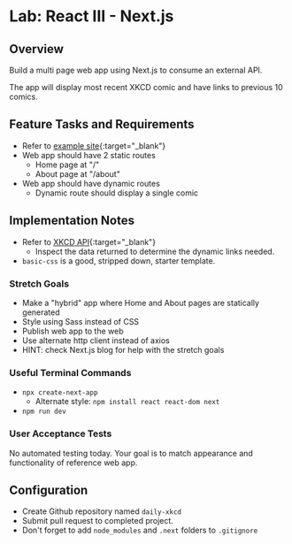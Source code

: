 # Lab: React III - Next.js

## Overview

Build a multi page web app using Next.js to consume an external API.

The app will display most recent XKCD comic and have links to previous 10 comics.

## Feature Tasks and Requirements

- Refer to [example site](https://xkcd-two.now.sh/){:target="_blank"}
- Web app should have 2 static routes
  - Home page at "/"
  - About page at "/about"
- Web app should have dynamic routes
  - Dynamic route should display a single comic

## Implementation Notes

- Refer to [XKCD API](https://xkcd.com/json.html){:target="_blank"}
  - Inspect the data returned to determine the dynamic links needed.
- `basic-css` is a good, stripped down, starter template.

### Stretch Goals

- Make a "hybrid" app where Home and About pages are statically generated
- Style using Sass instead of CSS
- Publish web app to the web
- Use alternate http client instead of axios
- HINT: check Next.js blog for help with the stretch goals

### Useful Terminal Commands

- `npx create-next-app`
  - Alternate style:  `npm install react react-dom next`
- `npm run dev`

### User Acceptance Tests

No automated testing today. Your goal is to match appearance and functionality of reference web app.

## Configuration

- Create Github repository named `daily-xkcd`
- Submit pull request to completed project.
- Don't forget to add `node_modules` and `.next` folders to `.gitignore`
